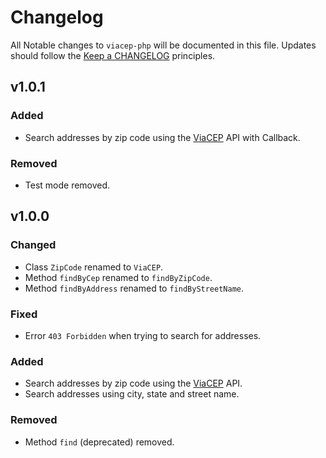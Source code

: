 # Changelog
All Notable changes to `viacep-php` will be documented in this file.
Updates should follow the [Keep a CHANGELOG](http://keepachangelog.com/) principles.

## v1.0.1

### Added
- Search addresses by zip code using the [ViaCEP](https://viacep.com.br) API with Callback.

### Removed
- Test mode removed.

## v1.0.0

### Changed
- Class `ZipCode` renamed to `ViaCEP`.
- Method `findByCep` renamed to `findByZipCode`.
- Method `findByAddress` renamed to `findByStreetName`.

### Fixed
- Error `403 Forbidden` when trying to search for addresses.

### Added
- Search addresses by zip code using the [ViaCEP](https://viacep.com.br) API.
- Search addresses using city, state and street name.

### Removed
- Method `find` (deprecated) removed. 
